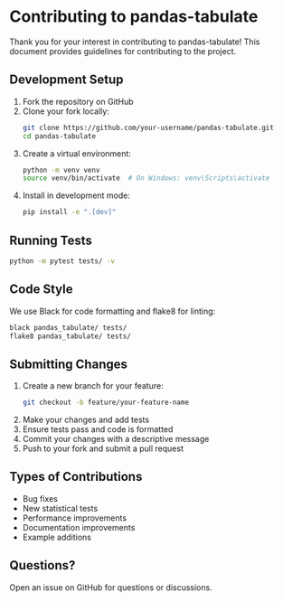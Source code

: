 # Contributing to pandas-tabulate

Thank you for your interest in contributing to pandas-tabulate! This document provides guidelines for contributing to the project.

## Development Setup

1. Fork the repository on GitHub
2. Clone your fork locally:
   ```bash
   git clone https://github.com/your-username/pandas-tabulate.git
   cd pandas-tabulate
   ```
3. Create a virtual environment:
   ```bash
   python -m venv venv
   source venv/bin/activate  # On Windows: venv\Scripts\activate
   ```
4. Install in development mode:
   ```bash
   pip install -e ".[dev]"
   ```

## Running Tests

```bash
python -m pytest tests/ -v
```

## Code Style

We use Black for code formatting and flake8 for linting:

```bash
black pandas_tabulate/ tests/
flake8 pandas_tabulate/ tests/
```

## Submitting Changes

1. Create a new branch for your feature:
   ```bash
   git checkout -b feature/your-feature-name
   ```
2. Make your changes and add tests
3. Ensure tests pass and code is formatted
4. Commit your changes with a descriptive message
5. Push to your fork and submit a pull request

## Types of Contributions

- Bug fixes
- New statistical tests
- Performance improvements
- Documentation improvements
- Example additions

## Questions?

Open an issue on GitHub for questions or discussions.
